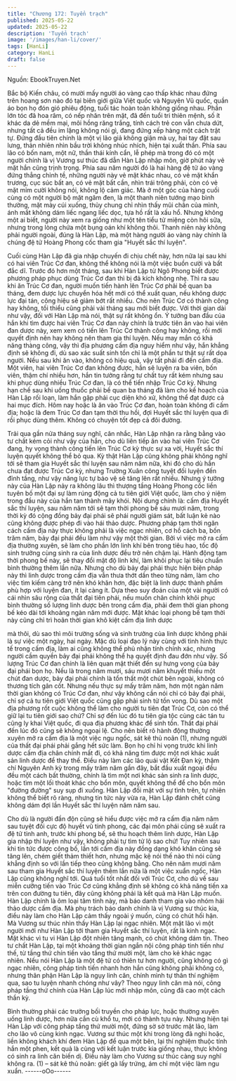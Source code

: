 ```yaml
---
title: "Chương 172: Tuyển trạch"
published: 2025-05-22
updated: 2025-05-22
description: 'Tuyển trạch'
image: '/images/han-li/cover/'
tags: [HanLi]
category: HanLi
draft: false
---
```


Nguồn: EbookTruyen.Net

Bắc bộ Kiến châu, có mười mấy người áo vàng cao thấp khác
nhau đứng trên hoang sơn nào đó tại biên giới giữa Việt quốc và
Nguyên Vũ quốc, quần áo bọn họ đón gió phiêu động, tuổi tác
hoàn toàn không giống nhau. Phần lớn tóc đã hoa râm, có nếp
nhăn trên mặt, đã đến tuổi tri thiên mệnh, số ít khác da dẻ mềm
mại, môi hồng răng trắng, tính cách trẻ con vẫn chưa dứt, nhưng
tất cả đều im lặng không nói gì, đang đứng xếp hàng một cách
trật tự.
Đứng đầu tiên chính là một vị lão giả không giận mà uy, hai tay
đặt sau lưng, thản nhiên nhìn bầu trời không nhúc nhích, hiện tại
xuất thần. Phía sau lão có bốn nam, một nữ, thần thái kính cẩn, lễ
phép mà trong đó có một người chính là vị Vương sư thúc đã dẫn
Hàn Lập nhập môn, giờ phút này vẻ mặt hắn cũng trịnh trọng.
Phía sau năm người đó là hai hàng đệ tử áo vàng đứng thẳng
chỉnh tề, những người này vẻ mặt khác nhau, có vẻ mặt khẩn
trương, cục súc bất an, có vẻ mặt bất cần, nhìn trái trông phải,
còn có vẻ mặt mỉm cười không nói, không lộ cảm giác.
Mà ở một góc của hàng cuối cùng có một người bộ mặt ngăm
đen, là một thanh niên tướng mạo bình thường, mặt mày cúi
xuống, thủy chung chỉ nhìn thấy mũi chân của mình, ánh mắt
không dám liếc ngang liếc dọc, tựa hồ rất là xấu hổ.
Nhưng không một ai biết, người này xem ra giống như một tên
tiểu tử miệng còn hôi sữa, nhưng trong lòng chứa một bụng oán
khí không thôi.
Thanh niên này không phải người ngoài, đúng là Hàn Lập, mà
một hàng người áo vàng này chính là chúng đệ tử Hoàng Phong
cốc tham gia "Huyết sắc thí luyện".

Cuối cùng Hàn Lập đã gia nhập chuyến đi chịu chết này, hơn nữa
lại sau khi có hai viên Trúc Cơ đan, không thể không nói là một
việc buồn cười và bất đắc dĩ.
Trước đó hơn một tháng, sau khi Hàn Lập từ Ngô Phong biết
được phương pháp phục dùng Trúc Cơ đan thì bị đả kích không
nhẹ.
Thì ra sau khi ăn Trúc Cơ đan, người muốn tiến hành lên Trúc Cơ
phải bế quan ba tháng, đem dược lực chuyển hóa hết mới có thể
xuất quan, nếu không dược lực đại tán, công hiệu sẽ giảm bớt rất
nhiều. Cho nên Trúc Cơ có thành công hay không, tối thiểu cũng
phải vài tháng sau mới biết được.
Với thời gian dài như vậy, đối với Hàn Lập mà nói, thật sự rất
không ổn.
Ý tưởng ban đầu của hắn khi tìm được hai viên Trúc Cơ đan này
chính là trước tiên ăn vào hai viên đan dược này, xem xem có tiến
lên Trúc Cơ thành công hay không, rồi mới quyết định nên hay
không nên tham gia thí luyện. Nếu may mắn có khả năng thàng
công, vậy thì địa phương cấm địa nguy hiểm như vậy, hắn khẳng
định sẽ không đi, dù sao xác suất sinh tồn chỉ là một phần tư thật
sự rất dọa người.
Nếu sau khi ăn vào, không có hiệu quả, vậy tất phải đi đến cấm
địa. Một viên, hai viên Trúc Cơ đan không được, hắn sẽ luyện ra
ba viên, bốn viên, thậm chí nhiều hơn, hắn tin tưởng rằng tư chất
tuy rất kém nhưng sau khi phục dùng nhiều Trúc Cơ đan, là có
thể tiến nhập Trúc Cơ kỳ.
Nhưng hạn chế sau khi uống thuốc phải bế quan ba tháng đã làm
cho kế hoạch của Hàn Lập rối loạn, làm hắn gặp phải cục diện
khó xử, không thể đạt được cả hai mục đích.
Hôm nay hoặc là ăn vào Trúc Cơ đan, hoàn toàn không đi cấm
địa; hoặc là đem Trúc Cơ đan tạm thời thu hồi, đợi Huyết sắc thí
luyện qua đi rồi phục dùng thêm. Không có chuyện tốt đẹp cả đôi
đường.

Trải qua gần nửa tháng suy nghĩ, cân nhắc, Hàn Lập nhận ra rằng
bằng vào tư chất kém cỏi như vậy của hắn, cho dù liên tiếp ăn
vào hai viên Trúc Cơ đang, hy vọng thành công tiến lên Trúc Cơ
kỳ thực sự xa vời, Huyết sắc thí luyện quyết không thể bỏ qua.
Kỳ thật Hàn Lập cũng không phải không nghĩ tới sẽ tham gia
Huyết sắc thí luyện sau năm năm nữa, khi đó cho dù hắn chưa
đạt được Trúc Cơ kỳ, nhưng Trường Xuân công tuyệt đối luyện
đến đỉnh tầng, như vậy năng lực tự bảo vệ sẽ tăng lên rất nhiều.
Nhưng ý tưởng này của Hàn Lập nảy ra không lâu thì thượng
tầng Hoàng Phong cốc liền tuyên bố một đại sự làm rúng động cả
tu tiên giới Việt quốc, làm cho ý niệm trong đầu này của hắn tan
thành mây khói.
Nội dung chính là: cấm địa Huyết sắc thí luyện, sau năm năm tới
sẽ tạm thời phong bế sáu mươi năm, trong thời kỳ đó cộng đồng
bảy đại phái sẽ phái người giám sát, bất luận kẻ nào cũng không
được phép đi vào hái thảo dược.
Phương pháp tạm thời ngăn cách cấm địa này thực không phải là
việc ngạc nhiên, cơ hồ cách ba, bốn trăm năm, bảy đại phái đều
làm như vậy một thời gian.
Bởi vì việc mở ra cấm địa thường xuyên, sẽ làm cho phần lớn linh
khí bên trong tiêu hao, tốc độ sinh trưởng cùng sinh ra của linh
dược đều trở nên chậm lại. Hành động tạm thời phong bế này, sẽ
thay đổi mật độ linh khí, làm khôi phục lại tiêu chuẩn bình thường
thêm lần nữa.
Nhưng cho dù bảy đại phái thực hiện biện pháp này thì linh dược
trong cấm địa vẫn thưa thớt dần theo từng năm, làm cho việc tìm
kiếm càng trở nên khó khăn hơn, đặc biệt là linh dược thành
phẩm phù hợp với luyện đan, ít lại càng ít.
Dựa theo suy đoán của một vài người có cái nhìn sâu rộng của
thất đại tiên phái, nếu muốn chân chính khôi phục bình thường số
lượng linh dược bên trong cấm địa, phải đem thời gian phong bế
kéo dài tới khoảng ngàn năm mới được. Mặt khác loại phong bế
tạm thời này cũng chỉ trì hoãn thời gian khô kiệt cấm địa linh dược

mà thôi, dù sao thì môi trường sống và sinh trưởng của linh dược
không phải là sự việc một ngày, hai ngày.
Mặc dù loại đạo lý này cùng với tình hình thực tế trong cấm địa,
làm ai cũng không thể phủ nhận tính chính xác, nhưng người cầm
quyền bảy đại phái không thể hạ quyết định đau đớn như vậy.
Số lượng Trúc Cơ đan chính là liên quan mật thiết đến sự hưng
vong của bảy đại phái bọn họ.
Nếu là trong năm mươi, sáu mươi năm khuyết thiếu một chút đan
dược, bảy đại phái chính là tổn thất một chút bên ngoài, không có
thương tích gân cốt. Nhưng nếu thực sự mấy trăm năm, hơn một
ngàn năm thời gian không có Trúc Cơ đan, như vậy không cần
nói chỉ có bảy đại phái, chỉ sợ cả tu tiên giới Việt quốc cũng gặp
phải sinh tử tồn vong.
Dù sao một địa phương rốt cuộc không thể làm cho người tu tiên
đạt Trúc Cơ, còn có thể giữ lại tu tiên giới sao chứ? Chỉ sợ đến
lúc đó tu tiên gia tộc cùng các tán tu cũng ly khai Việt quốc, đi qua
địa phương khác để sinh tồn. Thất đại phái đến lúc đó cũng sẽ
không ngoại lệ.
Cho nên biết rõ hành động thường xuyên mở ra cấm địa là một
việc ngu ngốc, sát kê thủ noãn (1), nhưng người của thất đại phái
phải gắng hết sức làm.
Bọn họ chỉ hi vọng trước khi linh dược cấm địa chân chính mất đi,
có khả năng tìm được một nơi khác xuất sản linh dược để thay
thế.
Điều này làm các lão quái vật Kết Đan kỳ, thậm chí Nguyên Anh
kỳ trong mấy trăm năm gần đây, bắt đầu xuất ngoại đều đều một
cách bất thường, chính là tìm một nơi khác sản sinh ra linh dược,
hoặc tìm một lối thoát khác cho bổn môn, quyết không thể để cho
bổn môn "đường đường" suy sụp đi xuống.
Hàn Lập đối mặt với sự tình trên, tự nhiên không thể biết rõ ràng,
nhưng tin tức này vừa ra, Hàn Lập đánh chết cũng không dám
đợi lần Huyết sắc thí luyện năm năm sau.

Cho dù là người đần độn cũng sẽ hiểu được việc mở ra cấm địa
năm năm sau tuyệt đối cực độ huyết vũ tinh phong, các đại môn
phái cũng sẽ xuất ra đệ tử tinh anh, trước khi phong bế, sẽ thu
hoạch thêm linh dược, Hàn Lập gia nhập thí luyện như vậy, không
phải tự tìm tử lộ sao chứ!
Tuy nhiên sau khi tin tức được công bố, lần tới cấm địa này đồng
dạng khó khăn cũng sẽ tăng lên, chém giết thảm thiết hơn, nhưng
mặc kệ nói thế nào thì nói cũng khẳng định so với lần tiếp theo
cũng không bằng.
Cho nên năm mươi năm sau tham gia Huyết sắc thí luyện thêm
lần nữa là một việc xuẩn ngốc, Hàn Lập cũng không nghĩ tới.
Quá tuổi tốt nhất đối với Trúc Cơ, cho dù về sau miễn cưỡng tiến
vào Trúc Cơ cũng khẳng định sẽ không có khả năng tiến xa trên
con đường tu tiên, đây cũng không phải là kết quả mà Hàn Lập
muốn.
Hàn Lập chính là ôm loại tâm tính này, mà báo danh tham gia vào
nhóm hái thảo dược cấm địa. Mà phụ trách báo danh chính là vị
Vương sư thúc kia, điều này làm cho Hàn Lập cảm thấy ngoài ý
muốn, cũng có chút hối hận.
Mà Vương sư thúc nhìn thấy Hàn Lập lại ngạc nhiên.
Một mặt lão vì một người mới như Hàn Lập tới tham gia Huyết
sắc thí luyện, rất là kinh ngạc. Mặt khác vì tu vi Hàn Lập đột nhiên
tăng mạnh, có chút không dám tin. Theo tư chất Hàn Lập, tại một
khoảng thời gian ngắn nội công pháp tinh tiến như thế, từ tầng
thứ chín tiến vào tầng thứ mười một, làm cho kẻ khác ngạc nhiên.
Nếu nói Hàn Lập là một đệ tử có thiên tư hơn người, cũng không
có gì ngạc nhiên, công pháp tinh tiến nhanh hơn hắn cũng không
phải không có, nhưng thân phận Hàn Lập là ngụy linh căn, chính
mình tự thân thí nghiệm qua, sao tu luyện nhanh chóng như vây?
Theo ngụy linh căn mà nói, công pháp tầng thứ chính của Hàn
Lập lúc mới nhập môn, cũng đã cao một cách thần kỳ.

Bình thường phải các trưởng bối truyền cho pháp lực, hoặc
thường xuyên uống linh dược, hơn nữa cần cù khổ tu, mới có
thành tựu này. Nhưng hiện tại Hàn Lập với công pháp tầng thứ
mười một, đứng sờ sờ trước mặt lão, làm cho lão vô cùng kinh
ngạc.
Vương sư thúc một khi trong lòng đã nghi hoặc, liền không khách
khí đem Hàn Lập để qua một bên, lại thí nghiệm thuộc tính hắn
một phen, kết quả là cùng với kết luận trước kia giống nhau, thực
không có sinh ra linh căn biến dị.
Điều này làm cho Vương sư thúc càng suy nghĩ không ra.
(1) – sát kê thủ noãn: giết gà lấy trứng, ám chỉ một việc làm ngu
xuẩn.
------oOo------
